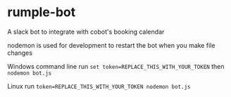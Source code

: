 # rumple-bot
A slack bot to integrate with cobot's booking calendar

nodemon is used for development to restart the bot when you make file changes

Windows command line run
`set token=REPLACE_THIS_WITH_YOUR_TOKEN`
then
`nodemon bot.js`

Linux run
`token=REPLACE_THIS_WITH_YOUR_TOKEN nodemon bot.js`